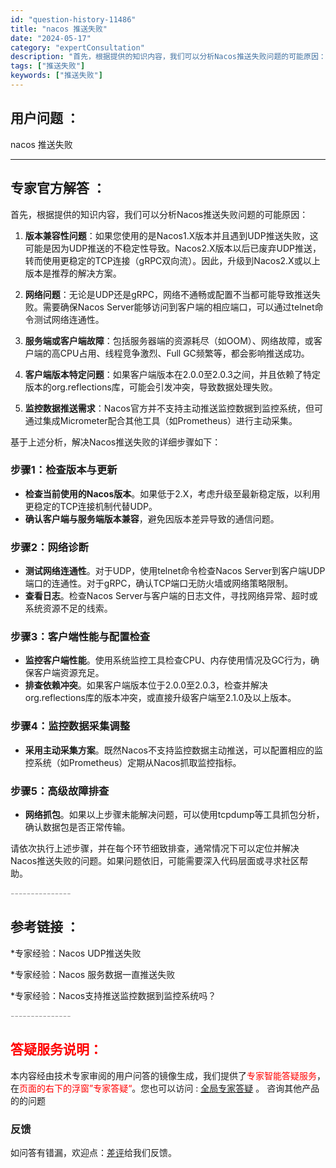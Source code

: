 ```yaml
---
id: "question-history-11486"
title: "nacos 推送失败"
date: "2024-05-17"
category: "expertConsultation"
description: "首先，根据提供的知识内容，我们可以分析Nacos推送失败问题的可能原因：1. **版本兼容性问题**：如果您使用的是Nacos1.X版本并且遇到UDP推送失败，这可能是因为UDP推送的不稳定性导致。Nacos2.X版本以后已废弃UDP推送，转而使用更稳定的TCP连接（gRPC双向流）。因此，升级到N"
tags: ["推送失败"]
keywords: ["推送失败"]
---
```


## 用户问题 ： 
 nacos 推送失败  

---------------
## 专家官方解答 ：

首先，根据提供的知识内容，我们可以分析Nacos推送失败问题的可能原因：

1. **版本兼容性问题**：如果您使用的是Nacos1.X版本并且遇到UDP推送失败，这可能是因为UDP推送的不稳定性导致。Nacos2.X版本以后已废弃UDP推送，转而使用更稳定的TCP连接（gRPC双向流）。因此，升级到Nacos2.X或以上版本是推荐的解决方案。

2. **网络问题**：无论是UDP还是gRPC，网络不通畅或配置不当都可能导致推送失败。需要确保Nacos Server能够访问到客户端的相应端口，可以通过telnet命令测试网络连通性。

3. **服务端或客户端故障**：包括服务器端的资源耗尽（如OOM）、网络故障，或客户端的高CPU占用、线程竞争激烈、Full GC频繁等，都会影响推送成功。

4. **客户端版本特定问题**：如果客户端版本在2.0.0至2.0.3之间，并且依赖了特定版本的org.reflections库，可能会引发冲突，导致数据处理失败。

5. **监控数据推送需求**：Nacos官方并不支持主动推送监控数据到监控系统，但可通过集成Micrometer配合其他工具（如Prometheus）进行主动采集。

基于上述分析，解决Nacos推送失败的详细步骤如下：

### 步骤1：检查版本与更新
- **检查当前使用的Nacos版本**。如果低于2.X，考虑升级至最新稳定版，以利用更稳定的TCP连接机制代替UDP。
- **确认客户端与服务端版本兼容**，避免因版本差异导致的通信问题。

### 步骤2：网络诊断
- **测试网络连通性**。对于UDP，使用telnet命令检查Nacos Server到客户端UDP端口的连通性。对于gRPC，确认TCP端口无防火墙或网络策略限制。
- **查看日志**。检查Nacos Server与客户端的日志文件，寻找网络异常、超时或系统资源不足的线索。

### 步骤3：客户端性能与配置检查
- **监控客户端性能**。使用系统监控工具检查CPU、内存使用情况及GC行为，确保客户端资源充足。
- **排查依赖冲突**。如果客户端版本位于2.0.0至2.0.3，检查并解决org.reflections库的版本冲突，或直接升级客户端至2.1.0及以上版本。

### 步骤4：监控数据采集调整
- **采用主动采集方案**。既然Nacos不支持监控数据主动推送，可以配置相应的监控系统（如Prometheus）定期从Nacos抓取监控指标。

### 步骤5：高级故障排查
- **网络抓包**。如果以上步骤未能解决问题，可以使用tcpdump等工具抓包分析，确认数据包是否正常传输。

请依次执行上述步骤，并在每个环节细致排查，通常情况下可以定位并解决Nacos推送失败的问题。如果问题依旧，可能需要深入代码层面或寻求社区帮助。


<font color="#949494">---------------</font> 


## 参考链接 ：

*专家经验：Nacos UDP推送失败 
 
 *专家经验：Nacos 服务数据一直推送失败 
 
 *专家经验：Nacos支持推送监控数据到监控系统吗？ 


 <font color="#949494">---------------</font> 
 


## <font color="#FF0000">答疑服务说明：</font> 

本内容经由技术专家审阅的用户问答的镜像生成，我们提供了<font color="#FF0000">专家智能答疑服务</font>，在<font color="#FF0000">页面的右下的浮窗”专家答疑“</font>。您也可以访问 : [全局专家答疑](https://answer.opensource.alibaba.com/docs/intro) 。 咨询其他产品的的问题

### 反馈
如问答有错漏，欢迎点：[差评](https://ai.nacos.io/user/feedbackByEnhancerGradePOJOID?enhancerGradePOJOId=13773)给我们反馈。

